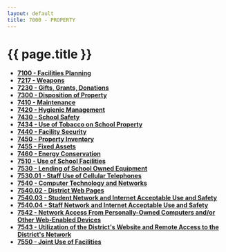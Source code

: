 ```yaml
---
layout: default
title: 7000 - PROPERTY
---
```


{{ page.title }}
================

-   **[7100 - Facilities Planning](po7100.md)**
-   **[7217 - Weapons](po7217.md)**
-   **[7230 - Gifts, Grants, Donations](po7230.md)**
-   **[7300 - Disposition of Property](po7300.md)**
-   **[7410 - Maintenance](po7410.md)**
-   **[7420 - Hygienic Management](po7420.md)**
-   **[7430 - School Safety](po7430.md)**
-   **[7434 - Use of Tobacco on School Property](po7434.md)**
-   **[7440 - Facility Security](po7440.md)**
-   **[7450 - Property Inventory](po7450.md)**
-   **[7455 - Fixed Assets](po7455.md)**
-   **[7460 - Energy Conservation](po7460.md)**
-   **[7510 - Use of School Facilities](po7510.md)**
-   **[7530 - Lending of School Owned Equipment](po7530.md)**
-   **[7530.01 - Staff Use of Cellular Telephones](po7530.01.md)**
-   **[7540 - Computer Technology and Networks](po7540.md)**
-   **[7540.02 - District Web Pages](po7540.02.md)**
-   **[7540.03 - Student Network and Internet Acceptable Use and
    Safety](po7540.03.md)**
-   **[7540.04 - Staff Network and Internet Acceptable Use and
    Safety](po7540.04.md)**
-   **[7542 - Network Access From Personally-Owned Computers and/or
    Other Web-Enabled Devices](po7542.md)**
-   **[7543 - Utilization of the District's Website and Remote Access to
    the District's Network](po7543.md)**
-   **[7550 - Joint Use of Facilities](po7550.md)**


